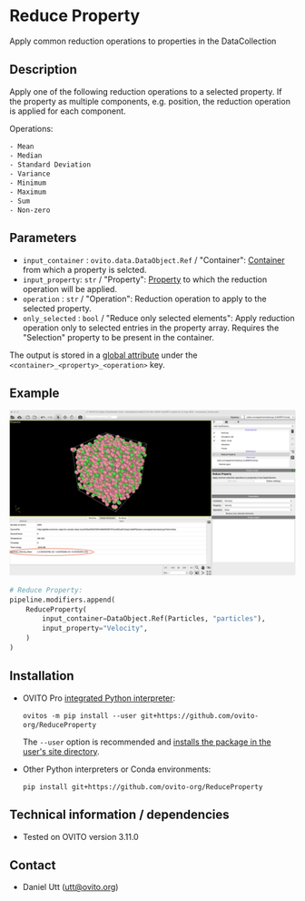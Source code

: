# Reduce Property
Apply common reduction operations to properties in the DataCollection

## Description
Apply one of the following reduction operations to a selected property. If the property as multiple components, e.g. position, the reduction operation is applied for each component.

Operations:

    - Mean
    - Median
    - Standard Deviation
    - Variance
    - Minimum
    - Maximum
    - Sum
    - Non-zero

## Parameters 
- `input_container` : `ovito.data.DataObject.Ref` / "Container": [Container](https://www.ovito.org/manual/python/modules/ovito_data.html#ovito.data.PropertyContainer) from which a property is selcted.
- `input_property`: `str` / "Property": [Property](https://www.ovito.org/manual/python/modules/ovito_data.html#ovito.data.Property) to which the reduction operation will be applied.
- `operation` : `str` / "Operation": Reduction operation to apply to the selected property.
- `only_selected` : `bool` / "Reduce only selected elements": Apply reduction operation only to selected entries in the property array. Requires the "Selection" property to be present in the container.

The output is stored in a [global attribute](https://www.ovito.org/manual/python/introduction/data_model.html#global-attributes) under the `<container>_<property>_<operation>` key.

## Example
![Example_01](examples/Example_01.png)

```python
# Reduce Property:
pipeline.modifiers.append(
    ReduceProperty(
        input_container=DataObject.Ref(Particles, "particles"),
        input_property="Velocity",
    )
)
```

## Installation
- OVITO Pro [integrated Python interpreter](https://docs.ovito.org/python/introduction/installation.html#ovito-pro-integrated-interpreter):
  ```
  ovitos -m pip install --user git+https://github.com/ovito-org/ReduceProperty
  ``` 
  The `--user` option is recommended and [installs the package in the user's site directory](https://pip.pypa.io/en/stable/user_guide/#user-installs).

- Other Python interpreters or Conda environments:
  ```
  pip install git+https://github.com/ovito-org/ReduceProperty
  ```

## Technical information / dependencies
- Tested on OVITO version 3.11.0

## Contact
- Daniel Utt (utt@ovito.org)